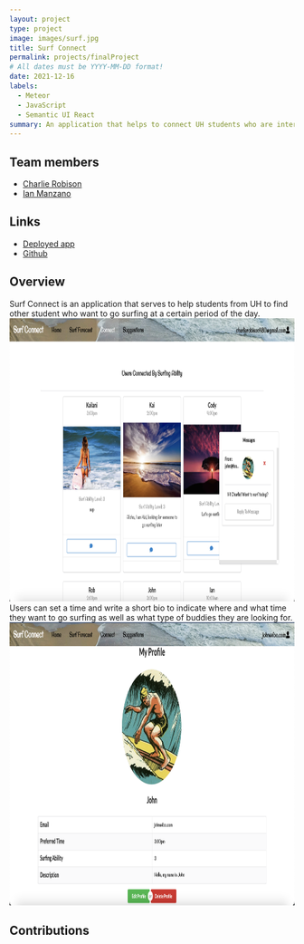 ```yaml
---
layout: project
type: project
image: images/surf.jpg
title: Surf Connect
permalink: projects/finalProject
# All dates must be YYYY-MM-DD format!
date: 2021-12-16
labels:
  - Meteor
  - JavaScript
  - Semantic UI React
summary: An application that helps to connect UH students who are interested in surfing.
---
```

                           
## Team members
- [Charlie Robison](https://charlie-robison.github.io/)
- [Ian Manzano](https://ianbm.github.io/) 

## Links
- [Deployed app](https://surf-connect.xyz)
- [Github](https://github.com/surf-connect)

## Overview
Surf Connect is an application that serves to help students from UH to find other student who want to go surfing at a certain period of the day.
<img src="../images/final-connect-page-pic.png" height='500' width='700'>
Users can set a time and write a short bio to indicate where and what time they want to go surfing as well as what type of buddies they are looking for.
<img src="../images/final-viewUser-page-pic.png" height='500' width='700'>

## Contributions




